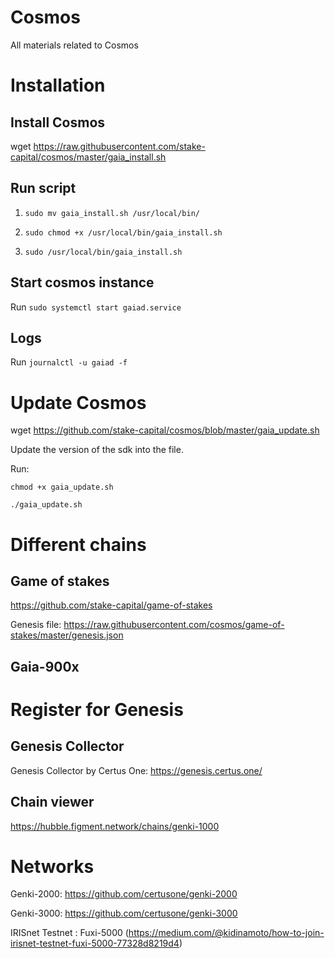 # Cosmos
All materials related to Cosmos 

# Installation 

## Install Cosmos 
wget https://raw.githubusercontent.com/stake-capital/cosmos/master/gaia_install.sh

## Run script
1. `sudo mv gaia_install.sh /usr/local/bin/ `

2. `sudo chmod +x /usr/local/bin/gaia_install.sh`

3. `sudo /usr/local/bin/gaia_install.sh`

## Start cosmos instance 
Run `sudo systemctl start gaiad.service`

## Logs 
Run `journalctl -u gaiad -f`

# Update Cosmos 
wget https://github.com/stake-capital/cosmos/blob/master/gaia_update.sh

Update the version of the sdk into the file. 

Run: 

`chmod +x gaia_update.sh`

`./gaia_update.sh`


# Different chains

## Game of stakes
https://github.com/stake-capital/game-of-stakes

Genesis file: https://raw.githubusercontent.com/cosmos/game-of-stakes/master/genesis.json

## Gaia-900x


# Register for Genesis 

## Genesis Collector

Genesis Collector by Certus One: https://genesis.certus.one/

## Chain viewer

https://hubble.figment.network/chains/genki-1000

# Networks 

Genki-2000: https://github.com/certusone/genki-2000

Genki-3000: https://github.com/certusone/genki-3000

IRISnet Testnet : Fuxi-5000 (https://medium.com/@kidinamoto/how-to-join-irisnet-testnet-fuxi-5000-77328d8219d4)

